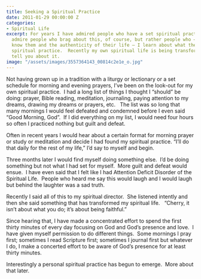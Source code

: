 ```yaml
---
title: Seeking a Spiritual Practice
date: 2011-01-29 00:00:00 Z
categories:
- Spiritual Life
excerpt: For years I have admired people who have a set spiritual practice.  I don’t
  admire people who brag about this, of course, but rather people who – as I get to
  know them and the authenticity of their life – I learn about what they do as a regular
  spiritual practice.  Recently my own spiritual life is being transformed.  Let me
  tell you about it.
image: "/assets/images/3557364143_00814c2e1e_o.jpg"
---
```


Not having grown up in a tradition with a liturgy or lectionary or a set schedule for morning and evening prayers, I’ve been on the look-out for my own spiritual practice.  I had a long list of things I thought I “should” be doing: prayer, Bible reading, meditation, journaling, paying attention to my dreams, drawing my dreams or prayers, etc.   The list was so long that many mornings I would feel defeated and condemned before I even said “Good Morning, God”.  If I did everything on my list, I would need four hours so often I practiced nothing but guilt and defeat.

Often in recent years I would hear about a certain format for morning prayer or study or meditation and decide I had found my spiritual practice. “I’ll do that daily for the rest of my life,” I’d say to myself and begin.

Three months later I would find myself doing something else.  I’d be doing something but not what I had set for myself.  More guilt and defeat would ensue.  I have even said that I felt like I had Attention Deficit Disorder of the Spiritual Life.  People who heard me say this would laugh and I would laugh but behind the laughter was a sad truth.

Recently I said all of this to my spiritual director.  She listened intently and then she said something that has transformed my spiritual life.   “Cherry, it isn’t about what you do; it’s about being faithful.”

Since hearing that, I have made a concentrated effort to spend the first thirty minutes of every day focusing on God and God’s presence and love.  I have given myself permission to do different things.  Some mornings I pray first; sometimes I read Scripture first; sometimes I journal first but whatever I do, I make a concerted effort to be aware of God’s presence for at least thirty minutes.

Interestingly a personal spiritual practice has begun to emerge.  More about that later.
